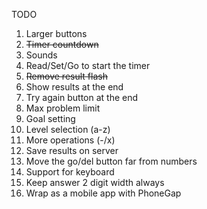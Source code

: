 TODO

1. Larger buttons
2. ~~Timer countdown~~
3. Sounds
4. Read/Set/Go to start the timer
5. ~~Remove result flash~~
6. Show results at the end
7. Try again button at the end
8. Max problem limit
9. Goal setting
10. Level selection (a-z)
11. More operations (-/x)
12. Save results on server
13. Move the go/del button far from numbers
14. Support for keyboard
15. Keep answer 2 digit width always
16. Wrap as a mobile app with PhoneGap

